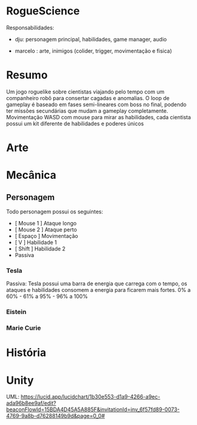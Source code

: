 # RogueScience

Responsabilidades:
* dju: personagem principal, habilidades, game manager, audio

* marcelo : arte, inimigos  (colider, trigger, movimentação e fisica)


# Resumo 
Um jogo roguelike sobre cientistas viajando pelo tempo com um companheiro robô para consertar cagadas e anomalias. O loop de gameplay é baseado em fases semi-lineares com boss no final, podendo ter missões secundárias que mudam a gameplay completamente. 
Movimentação WASD com mouse para mirar as habilidades, cada cientista possui um kit diferente de habilidades e poderes únicos

# Arte

# Mecânica 
## Personagem
Todo personagem possui os seguintes: 
* [ Mouse 1 ] Ataque longo 
* [ Mouse 2 ] Ataque perto
* [ Espaço ] Movimentação
* [ V ] Habilidade 1
* [ Shift ] Habilidade 2
* Passiva

### Tesla
Passiva: Tesla possui uma barra de energia que carrega com o tempo, os ataques e habilidades consomem a energia para ficarem mais fortes.
0% a 60% - 61% a 95% - 96% a 100%

### Eistein

### Marie Curie



# História


# Unity

UML: https://lucid.app/lucidchart/1b30e553-d1a9-4266-a9ec-ada96b8ee9af/edit?beaconFlowId=15BDA4D45A5A885F&invitationId=inv_6f57fd89-0073-4769-9a8b-d76288149b9d&page=0_0#
